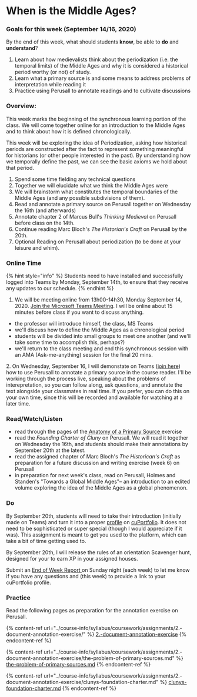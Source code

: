 # When is the Middle Ages?

### Goals for this week (September 14/16, 2020)

By the end of this week, what should students **know**, be able to **do** and **understand**?

1. Learn about how medievalists think about the periodization (i.e. the temporal limits) of the Middle Ages and why it is considered a historical period worthy (or not) of study.
2. Learn what a primary source is and some means to address problems of interpretation while reading it
3. Practice using Perusall to annotate readings and to cultivate discussions

### Overview:

This week marks the beginning of the synchronous learning portion of the class. We will come together online for an introduction to the Middle Ages and to think about how it is defined chronologically.&#x20;

This week will be exploring the idea of Periodization, asking how historical periods are constructed after the fact to represent something meaningful for historians (or other people interested in the past). By understanding how we temporally define the past, we can see the basic axioms we hold about that period.&#x20;

1. Spend some time fielding any technical questions
2. Together we will elucidate what we think the Middle Ages were
3. We will brainstorm what constitutes the temporal boundaries of the Middle Ages (and any possible subdivisions of them).&#x20;
4. Read and annotate a primary source on Perusall together on Wednesday the 16th (and afterwards)
5. Annotate chapter 2 of Marcus Bull's _Thinking Medieval_ on Perusall before class on the 14th.
6. Continue reading Marc Bloch's _The Historian's Craft_ on Perusall by the 20th.&#x20;
7. Optional Reading on Perusall about periodization (to be done at your leisure and whim).&#x20;

### **Online Time**

{% hint style="info" %}
Students need to have installed and successfully logged into Teams by Monday, September 14th, to ensure that they receive any updates to our schedule.&#x20;
{% endhint %}

1. We will be meeting online from 13h00-14h30, Monday September 14, 2020.  [Join the Microsoft Teams Meeting](https://teams.microsoft.com/l/meetup-join/19%3a3aa1fa742db944319f92713dd21474ef%40thread.tacv2/1591640213241?context=%7b%22Tid%22%3a%226ad91895-de06-485e-bc51-fce126cc8530%22%2c%22Oid%22%3a%22b8e11e76-90c8-4bf2-a5e3-cca184e3c823%22%7d). I will be online about 15 minutes before class if you want to discuss anything. &#x20;

* the professor will introduce himself, the class, MS Teams&#x20;
* we'll discuss how to define the Middle Ages as a chronological period
* students will be divided into small groups to meet one another (and we'll take some time to accomplish this, perhaps?)
* we'll return to the class meeting and end this synchronous session with an AMA (Ask-me-anything) session for the final 20 mins.

2\. On Wednesday, September 16,  I will demonstate on Teams ([join here](https://teams.microsoft.com/l/meetup-join/19%3a3aa1fa742db944319f92713dd21474ef%40thread.tacv2/1591640213241?context=%7b%22Tid%22%3a%226ad91895-de06-485e-bc51-fce126cc8530%22%2c%22Oid%22%3a%22b8e11e76-90c8-4bf2-a5e3-cca184e3c823%22%7d)) how to use Perusall to annotate a primary source in the course reader. I'll be working through the process live, speaking about the problems of interepretation, so you can follow along, ask questions, and annotate the text alongside your classmates in real time. If you prefer, you can do this on your own time, since this will be recorded and available for watching at a later time.&#x20;

### Read/Watch/Listen

* read through the pages of the[ Anatomy of a Primary Source ](../course-info/syllabus/coursework/assignments/2.-document-annotation-exercise/)exercise
* read the _Founding Charter of Cluny_ on Perusall. We will read it together on Wednesday the 16th, and students should make their annotations by September 20th at the latest.&#x20;
* read the assigned chapter of Marc Bloch's _The Historican's Craft_ as preparation for a future discussion and writing exercise (week 6) on Perusall
* in preparation for next week's class, read on Perusall, Holmes and Standen's "Towards a Global Middle Ages"– an introduction to an edited volume exploring the idea of the Middle Ages as a global phenomenon.

### Do

By September 20th, students will need to take their introduction (initially made on Teams) and turn it into a proper [profile](../course-info/syllabus/coursework/reflections/profile.md) on [cuPortfolio](broken-reference). It does not need to be sophisticated or super special (though I would appreciate if it was). This assignment is meant to get you used to the platform, which can take a bit of time getting used to.&#x20;

By September 20th, I will release the rules of an orientation Scavenger hunt, designed for your to earn XP in your assigned houses.&#x20;

Submit an [End of Week Report ](https://forms.office.com/Pages/ResponsePage.aspx?id=lRjZagbeXki8UfzhJsyFMHYe4bjIkPJLpePMoYTjyCNUQlY3V0pYOVJPQVMzVDJXR05OWjBHT01YQy4u)on Sunday night (each week) to let me know if you have any questions and (this week) to provide a link to your cuPortfolio profile.&#x20;

### Practice

Read the following pages as preparation for the annotation exercise on Perusall.

{% content-ref url="../course-info/syllabus/coursework/assignments/2.-document-annotation-exercise/" %}
[2.-document-annotation-exercise](../course-info/syllabus/coursework/assignments/2.-document-annotation-exercise/)
{% endcontent-ref %}

{% content-ref url="../course-info/syllabus/coursework/assignments/2.-document-annotation-exercise/the-problem-of-primary-sources.md" %}
[the-problem-of-primary-sources.md](../course-info/syllabus/coursework/assignments/2.-document-annotation-exercise/the-problem-of-primary-sources.md)
{% endcontent-ref %}

{% content-ref url="../course-info/syllabus/coursework/assignments/2.-document-annotation-exercise/clunys-foundation-charter.md" %}
[clunys-foundation-charter.md](../course-info/syllabus/coursework/assignments/2.-document-annotation-exercise/clunys-foundation-charter.md)
{% endcontent-ref %}

